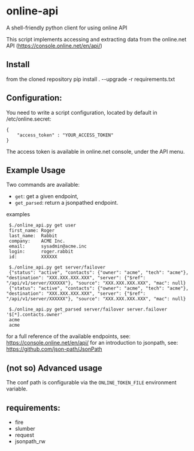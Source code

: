 # online-api
A shell-friendly python client for using online API

This script implements accessing and extracting data from the online.net API (https://console.online.net/en/api/)

## Install
    
  from the cloned repository
  pip install . --upgrade -r requirements.txt

## Configuration:

You need to write a script configuration, located by default in /etc/online.secret:

    {
        "access_token" : "YOUR_ACCESS_TOKEN"
    }

The access token is available in online.net console, under the API menu.
    
## Example Usage

Two commands are available: 
  - `get`: get a given endpoint,
  - `get_parsed`: return a jsonpathed endpoint.
  
examples

     $./online_api.py get user
     first_name: Roger
     last_name:  Rabbit
     company:    ACME Inc.
     email:      sysadmin@acme.inc
     login:      roger.rabbit
     id:         XXXXXX
    
     $./online_api.py get server/failover
     {"status": "active", "contacts": {"owner": "acme", "tech": "acme"}, "destination": "XXX.XXX.XXX.XXX", "server": {"$ref": "/api/v1/server/XXXXXX"}, "source": "XXX.XXX.XXX.XXX", "mac": null}
     {"status": "active", "contacts": {"owner": "acme", "tech": "acme"}, "destination": "XXX.XXX.XXX.XXX", "server": {"$ref": "/api/v1/server/XXXXXX"}, "source": "XXX.XXX.XXX.XXX", "mac": null}

     $./online_api.py get_parsed server/failover server.failover '$[*].contacts.owner'
     acme
     acme

for a full reference of the available endpoints, see: https://console.online.net/en/api/
for an introduction to jsonpath, see: https://github.com/json-path/JsonPath

## (not so) Advanced usage

The conf path is configurable via the `ONLINE_TOKEN_FILE` environment variable. 

## requirements:

 - fire
 - slumber
 - request
 - jsonpath_rw
